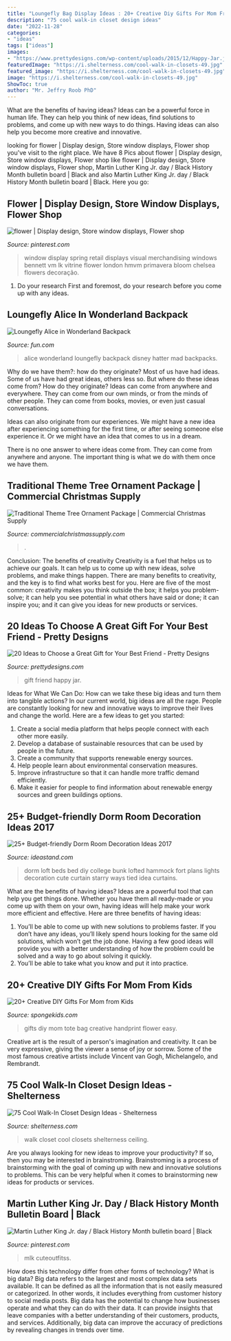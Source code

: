 ```yaml
---
title: "Loungefly Bag Display Ideas : 20+ Creative Diy Gifts For Mom From Kids"
description: "75 cool walk-in closet design ideas"
date: "2022-11-28"
categories:
- "ideas"
tags: ["ideas"]
images:
- "https://www.prettydesigns.com/wp-content/uploads/2015/12/Happy-Jar.jpg"
featuredImage: "https://i.shelterness.com/cool-walk-in-closets-49.jpg"
featured_image: "https://i.shelterness.com/cool-walk-in-closets-49.jpg"
image: "https://i.shelterness.com/cool-walk-in-closets-49.jpg"
ShowToc: true
author: "Mr. Jeffry Roob PhD"
---
```



What are the benefits of having ideas?
Ideas can be a powerful force in human life. They can help you think of new ideas, find solutions to problems, and come up with new ways to do things. Having ideas can also help you become more creative and innovative.

	

		
looking for flower | Display design, Store window displays, Flower shop you've visit to the right place. We have 8 Pics about flower | Display design, Store window displays, Flower shop like flower | Display design, Store window displays, Flower shop, Martin Luther King Jr. day / Black History Month bulletin board | Black and also Martin Luther King Jr. day / Black History Month bulletin board | Black. Here you go:
		
    
## Flower | Display Design, Store Window Displays, Flower Shop

<img loading=lazy src="https://i.pinimg.com/736x/9e/6d/b9/9e6db932640381bd42a9bf69720f777d--window-display-design-spring-window-display.jpg" onerror="this.onerror=null;this.src='https://tse1.mm.bing.net/th?id=OIP.ceBV56eQS2uEbuesKxln7wHaO-&amp;pid=15.1';" alt="flower | Display design, Store window displays, Flower shop">

_Source: pinterest.com_

>window display spring retail displays visual merchandising windows bennett vm lk vitrine flower london hmvm primavera bloom chelsea flowers decoração. 

	

1. Do your research First and foremost, do your research before you come up with any ideas.

    
## Loungefly Alice In Wonderland Backpack

<img loading=lazy src="https://images.fun.com/products/47970/1-1/alice-in-wonderland-all-over-print-backpack.jpg" onerror="this.onerror=null;this.src='https://tse4.mm.bing.net/th?id=OIP.Vyj15JpC3b9ik2Hu2w45rQHaKl&amp;pid=15.1';" alt="Loungefly Alice in Wonderland Backpack">

_Source: fun.com_

>alice wonderland loungefly backpack disney hatter mad backpacks. 

	

Why do we have them?: how do they originate?
Most of us have had ideas. Some of us have had great ideas, others less so. But where do these ideas come from? How do they originate?
Ideas can come from anywhere and everywhere. They can come from our own minds, or from the minds of other people. They can come from books, movies, or even just casual conversations.

Ideas can also originate from our experiences. We might have a new idea after experiencing something for the first time, or after seeing someone else experience it. Or we might have an idea that comes to us in a dream.

There is no one answer to where ideas come from. They can come from anywhere and anyone. The important thing is what we do with them once we have them.

    
## Traditional Theme Tree Ornament Package | Commercial Christmas Supply

<img loading=lazy src="http://cdn.shopify.com/s/files/1/0249/9090/products/Traditional_Theme_Tree_-_App_1024x1024.jpg?v=1561581314" onerror="this.onerror=null;this.src='https://tse2.mm.bing.net/th?id=OIP.XE5j9tGa6paqZzJdA57bbgHaK6&amp;pid=15.1';" alt="Traditional Theme Tree Ornament Package | Commercial Christmas Supply">

_Source: commercialchristmassupply.com_

>. 

	

Conclusion: The benefits of creativity
Creativity is a fuel that helps us to achieve our goals. It can help us to come up with new ideas, solve problems, and make things happen. There are many benefits to creativity, and the key is to find what works best for you. Here are five of the most common: creativity makes you think outside the box; it helps you problem-solve; it can help you see potential in what others have said or done; it can inspire you; and it can give you ideas for new products or services.

    
## 20 Ideas To Choose A Great Gift For Your Best Friend - Pretty Designs

<img loading=lazy src="https://www.prettydesigns.com/wp-content/uploads/2015/12/Happy-Jar.jpg" onerror="this.onerror=null;this.src='https://tse1.mm.bing.net/th?id=OIP.ucJFItEUxmZXlN6vlTPWwwHaLH&amp;pid=15.1';" alt="20 Ideas to Choose a Great Gift for Your Best Friend - Pretty Designs">

_Source: prettydesigns.com_

>gift friend happy jar. 

	

Ideas for What We Can Do: How can we take these big ideas and turn them into tangible actions?
In our current world, big ideas are all the rage. People are constantly looking for new and innovative ways to improve their lives and change the world. Here are a few ideas to get you started: 
1. Create a social media platform that helps people connect with each other more easily. 
2. Develop a database of sustainable resources that can be used by people in the future. 
3. Create a community that supports renewable energy sources. 
4. Help people learn about environmental conservation measures. 
5. Improve infrastructure so that it can handle more traffic demand efficiently. 
6. Make it easier for people to find information about renewable energy sources and green buildings options.

    
## 25+ Budget-friendly Dorm Room Decoration Ideas 2017

<img loading=lazy src="https://ideastand.com/wp-content/uploads/2016/03/dorm-room-decoration/28-dorm-room-decoration-ideas.jpg" onerror="this.onerror=null;this.src='https://tse4.mm.bing.net/th?id=OIP.WiJhn4yBIzsfbtSS_pF3zwHaJ4&amp;pid=15.1';" alt="25+ Budget-friendly Dorm Room Decoration Ideas 2017">

_Source: ideastand.com_

>dorm loft beds bed diy college bunk lofted hammock fort plans lights decoration cute curtain starry ways tied idea curtains. 

	

What are the benefits of having ideas?
Ideas are a powerful tool that can help you get things done. Whether you have them all ready-made or you come up with them on your own, having ideas will help make your work more efficient and effective. Here are three benefits of having ideas: 
1. You’ll be able to come up with new solutions to problems faster. If you don’t have any ideas, you’ll likely spend hours looking for the same old solutions, which won’t get the job done. Having a few good ideas will provide you with a better understanding of how the problem could be solved and a way to go about solving it quickly. 
2. You’ll be able to take what you know and put it into practice.

    
## 20+ Creative DIY Gifts For Mom From Kids

<img loading=lazy src="http://spongekids.com/wp-content/uploads/2016/04/gifts-for-mom-from-kids/17-diy-gifts-for-mom-from-kids.jpg" onerror="this.onerror=null;this.src='https://tse2.mm.bing.net/th?id=OIP.sh-RzHXP6mldf9dlBd0tuQHaLc&amp;pid=15.1';" alt="20+ Creative DIY Gifts For Mom from Kids">

_Source: spongekids.com_

>gifts diy mom tote bag creative handprint flower easy. 

	

Creative art is the result of a person's imagination and creativity. It can be very expressive, giving the viewer a sense of joy or sorrow. Some of the most famous creative artists include Vincent van Gogh, Michelangelo, and Rembrandt.

    
## 75 Cool Walk-In Closet Design Ideas - Shelterness

<img loading=lazy src="https://i.shelterness.com/cool-walk-in-closets-49.jpg" onerror="this.onerror=null;this.src='https://tse4.mm.bing.net/th?id=OIP.C5Ph1bmZSxvEturV_uwYtgHaLH&amp;pid=15.1';" alt="75 Cool Walk-In Closet Design Ideas - Shelterness">

_Source: shelterness.com_

>walk closet cool closets shelterness ceiling. 

	

Are you always looking for new ideas to improve your productivity? If so, then you may be interested in brainstroming. Brainstroming is a process of brainstorming with the goal of coming up with new and innovative solutions to problems. This can be very helpful when it comes to brainstorming new ideas for products or services.

    
## Martin Luther King Jr. Day / Black History Month Bulletin Board | Black

<img loading=lazy src="https://i.pinimg.com/736x/2a/df/db/2adfdb227c2ee708f65a887e71d79a97--martin-luther-king-day-kings-day.jpg" onerror="this.onerror=null;this.src='https://tse1.mm.bing.net/th?id=OIP.TeEk09EISSCS88SF-t_BGQHaJ3&amp;pid=15.1';" alt="Martin Luther King Jr. day / Black History Month bulletin board | Black">

_Source: pinterest.com_

>mlk cuteoutfitss. 

	

How does this technology differ from other forms of technology?
What is big data? Big data refers to the largest and most complex data sets available. It can be defined as all the information that is not easily measured or categorized. In other words, it includes everything from customer history to social media posts.
Big data has the potential to change how businesses operate and what they can do with their data. It can provide insights that leave companies with a better understanding of their customers, products, and services. Additionally, big data can improve the accuracy of predictions by revealing changes in trends over time.


